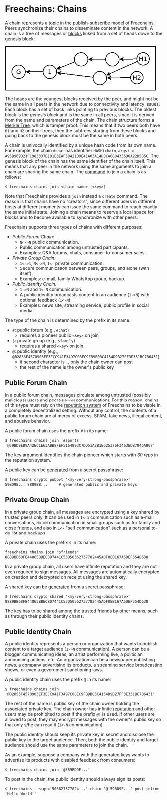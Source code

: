 # Freechains: Chains

A chain represents a topic in the publish-subscribe model of Freechains.
Peers synchronize their chains to disseminate content in the network.
A chain is a tree of messages or [blocks](blocks.md) linked from a set of heads
down to the genesis block:

<img src="chain.png">

The heads are the youngest blocks received by the peer, and might not be the
same in all peers in the network due to connectivity and latency issues.
Each block has a set of back links pointing to previous blocks.
The oldest block is the *genesis block* and is the same in all peers, since it
is derived from the name and parameters of the chain.
The chain structure forms a [Merkle Tree](https://en.wikipedia.org/wiki/Merkle_tree),
which is tamper proof.
This means that if two peers both have `H1` and `H2` on their trees, then the
subtrees starting from these blocks and going back to the genesis block must be
the same in both peers.

A chain is univocally identified by a unique hash code from its own name.
For example, the chain `#chat` has identifier
`HASH(chain,args) = A95B969D21FC983337B1D1B3EAF38421B9E41A03A14DBCA088435590A22D585C`.
The genesis block of the chain has the same identifier of the chain itself.
This means that any peer in the network using the same arguments to join a
chain are sharing the same chain.
The [command](cmds.md#chains-join) to join a chain is as follows:

```
$ freechains chains join <chain-name> [<key>]
```

Note that Freechains provides a `join` instead a `create` command.
The reason is that chains have no "creators", since different users in
different hosts at different moments can issue the same command to reach
exactly the same initial state.
Joining a chain means to reserve a local space for blocks and to become
available to synchronize with other peers.

Freechains supports three types of chains with different purposes:

- *Public Forum Chain:*
    - `N<->N` public communication.
    - Public communication among untrusted participants.
    - Examples: Q&A forums, chats, consumer-to-consumer sales.
- *Private Group Chain:*
    - `1<->1`, `N<->N`, `1<-` private communication.
    - Secure communication between pairs, groups, and alone (with itself).
    - Examples: e-mail, family WhatsApp group, backup.
- *Public Identity Chain:*
    - `1->N` and `1<-N` communication.
    - A public identity broadcasts content to an audience (`1->N`) with
      optional feedback (`1<-N`).
    - Examples: news site, streaming service, public profile in social media.

The type of the chain is determined by the prefix in its name:

- `#`: public forum (e.g., `#chat`)
    - requires a pioneer public `<key>` on join
- `$`: private group (e.g., `$family`)
    - requires a shared `<key>` on join
- `@`: public identity (e.g., `@B2853F4570903EF3ECC941F3497C08EC9FB9B03C4154D9B27FF3E331BC7B6431`)
    - if second character is `!`, only the chain owner can post
    - the rest of the name is the owner's public key

<!-- BLAKE2b Curve25519 -->

## Public Forum Chain

In a public forum chain, messages circulate among untrusted (possibly
malicious) users and peers (`N<->N` communication).
For this reason, chains of this type must rely on the
[reputation system](reps.md) of Freechains to be viable in a completely
decentralized setting.
Without any control, the contents of a public forum chain are at mercy of
excess, SPAM, fake news, illegal content, and abusive behavior.

A public forum chain uses the prefix `#` in its name:

```
$ freechains chains join '#sports' '@59BD9ED9A42EC1E63ABB8FEF5164893C7DD51A2B1E625376F3463EDB7846A807'
```

The key argument identifies the chain pioneer which starts with *30 reps* in
the reputation system.

A public key can be [generated](cmds.md#crypto-create) from a secret
passphrase:

```
$ freechains crypto pubpvt '<my-very-strong-passphrase>'
59BD9E... 8889BB...     # generated public and private keys
```

## Private Group Chain

In a private group chain, all messages are encrypted using a key shared by
trusted peers only.
It can be used in `1<-1` communication such as e-mail conversations, `N<->N`
communication in small groups such as for family and close friends, and also
in `1<-` "self communication" such as a personal to-do list and backups.

A private chain uses the prefix `$` in its name:

```
freechains chains join "$friends" 8889BB68FB44065BBEC8D7441C53D50362737782445ADF0EB167A5DEF354D638
```

In a private group chain, all users have infinite reputation and they are not
even required to sign messages.
All messages are automatically encrypted on creation and decrypted on receipt
using the shared key.

A shared key can be [generated](cmds.md#crypto-create) from a secret
passphrase:

```
$ freechains crypto shared '<my-very-strong-passphrase>'
8889BB68FB44065BBEC8D7441C53D50362737782445ADF0EB167A5DEF354D638
```

The key has to be shared among the trusted friends by other means, such as
through their public identity chains.

## Public Identity Chain

A public identity represents a person or organization that wants to publish
content to a target audience (`1->N` communication).
A person can be a blogger communicating ideas, an artist performing live, a
politician announcing actions, etc.
An organization can be a newspaper publishing news, a company advertising its
products, a streaming service broadcasting shows, or even a government
sanctioning laws.

A public identity chain uses the prefix `@` in its name:

```
$ freechains chains join '@B2853F4570903EF3ECC941F3497C08EC9FB9B03C4154D9B27FF3E331BC7B6431'
```

The rest of the name is public key of the chain owner holding the associated
private key.
The chain owner has infinite [reputation](reps.md) and other users may be
prohibited to post if the prefix `@!` is used.
If other users are allowed to post, they may encrypt messages with the owner's
public key so that only s/he can read it (`1<-N` communication).

The public identity should keep its private key in secret and disclose the
public key to the target audience.
Then, both the public identity and target audience should use the same
parameters to join the chain.

As an example, suppose a company with the generated keys wants to advertise its
products with disabled feedback from consumers:

```
$ freechains chains join '@!59BD9E...'
```

To post in the chain, the public identity should always sign its posts:

```
$ freechains --sign='503627377824...' chain '@!59BD9E...' post inline 'Hello World!'
```
